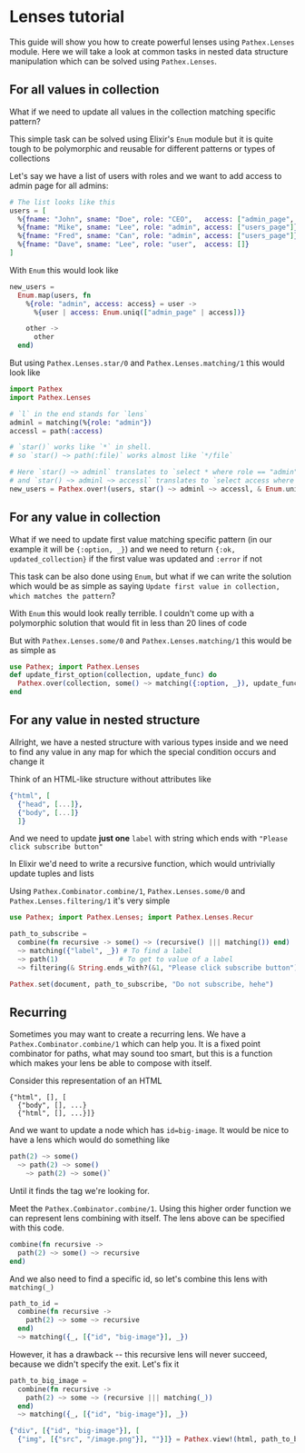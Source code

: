 # Lenses tutorial

This guide will show you how to create powerful lenses using `Pathex.Lenses` module. Here we will take a look at common tasks in nested data structure manipulation which can be solved using `Pathex.Lenses`.

## For all values in collection

What if we need to update all values in the collection matching specific pattern?

This simple task can be solved using Elixir's `Enum` module but it is quite tough
to be polymorphic and reusable for different patterns or types of collections

Let's say we have a list of users with roles and we want to add access to admin
page for all admins:

```elixir
# The list looks like this
users = [
  %{fname: "John", sname: "Doe", role: "CEO",   access: ["admin_page", "users_page"]},
  %{fname: "Mike", sname: "Lee", role: "admin", access: ["users_page"]},
  %{fname: "Fred", sname: "Can", role: "admin", access: ["users_page"]},
  %{fname: "Dave", sname: "Lee", role: "user",  access: []}
]
```

With `Enum` this would look like

```elixir
new_users =
  Enum.map(users, fn
    %{role: "admin", access: access} = user ->
      %{user | access: Enum.uniq(["admin_page" | access])}

    other ->
      other
  end)
```

But using `Pathex.Lenses.star/0` and `Pathex.Lenses.matching/1` this would look like

```elixir
import Pathex
import Pathex.Lenses

# `l` in the end stands for `lens`
adminl = matching(%{role: "admin"})
accessl = path(:access)

# `star()` works like `*` in shell.
# so `star() ~> path(:file)` works almost like `*/file`

# Here `star() ~> adminl` translates to `select * where role == "admin"`
# and `star() ~> adminl ~> accessl` translates to `select access where role == "admin"`
new_users = Pathex.over!(users, star() ~> adminl ~> accessl, & Enum.uniq(["admin_page" | &1]))
```

## For any value in collection

What if we need to update first value matching specific pattern
(in our example it will be `{:option, _}`) and we need to
return `{:ok, updated_collection}` if the
first value was updated and `:error` if not

This task can be also done using `Enum`, but what if we can write the solution  
which would be as simple as saying `Update first value in collection, which matches the pattern`?

With `Enum` this would look really terrible.
I couldn't come up with a polymorphic solution that would fit in less than 20 lines of code

But with `Pathex.Lenses.some/0` and `Pathex.Lenses.matching/1` this would be as simple as

```elixir
use Pathex; import Pathex.Lenses
def update_first_option(collection, update_func) do
  Pathex.over(collection, some() ~> matching({:option, _}), update_func)
end
```

## For any value in nested structure

Allright, we have a nested structure with various types inside and we need to find any value in any map
for which the special condition occurs and change it

Think of an HTML-like structure without attributes like
```elixir
{"html", [
  {"head", [...]},
  {"body", [...]}
  ]}
```

And we need to update __just one__ `label` with string which ends with `"Please click subscribe button"`

In Elixir we'd need to write a recursive function, which would untrivially update tuples and lists

Using `Pathex.Combinator.combine/1`, `Pathex.Lenses.some/0` and `Pathex.Lenses.filtering/1` it's very simple

```elixir
use Pathex; import Pathex.Lenses; import Pathex.Lenses.Recur

path_to_subscribe =
  combine(fn recursive -> some() ~> (recursive() ||| matching()) end)
  ~> matching({"label", _}) # To find a label
  ~> path(1)               # To get to value of a label
  ~> filtering(& String.ends_with?(&1, "Please click subscribe button")

Pathex.set(document, path_to_subscribe, "Do not subscribe, hehe")
```

## Recurring

Sometimes you may want to create a recurring lens. We have a `Pathex.Combinator.combine/1` which can help you. It is a fixed point combinator for paths, what may sound too smart, but this is a function which makes your lens be able to compose with itself.

Consider this representation of an HTML
```
{"html", [], [
  {"body", [], ...}
  {"html", [], ...}]}
```

And we want to update a node which has `id=big-image`. It would be nice to have a lens which would do something like
```elixir
path(2) ~> some()
  ~> path(2) ~> some()
    ~> path(2) ~> some()`
```
Until it finds the tag we're looking for.

Meet the `Pathex.Combinator.combine/1`. Using this higher order function we can represent lens combining with itself.
The lens above can be specified with this code.
```elixir
combine(fn recursive ->
  path(2) ~> some() ~> recursive
end)
```

And we also need to find a specific id, so let's combine this lens with `matching(_)`
```elixir
path_to_id =
  combine(fn recursive ->
    path(2) ~> some ~> recursive
  end)
  ~> matching({_, [{"id", "big-image"}], _})
```

However, it has a drawback -- this recursive lens will never succeed, because we didn't specify the exit. Let's fix it
```elixir
path_to_big_image =
  combine(fn recursive ->
    path(2) ~> some ~> (recursive ||| matching(_))
  end)
  ~> matching({_, [{"id", "big-image"}], _})

{"div", [{"id", "big-image"}], [
  {"img", [{"src", "/image.png"}], ""}]} = Pathex.view!(html, path_to_big_image)
```
